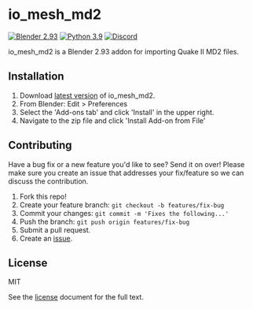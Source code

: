 # io_mesh_md2

[![Blender 2.93](https://img.shields.io/badge/blender-2.93-%23f4792b.svg?logo=blender&logoColor=whitesmoke)]() [![Python 3.9](https://img.shields.io/badge/python-3.9-blue.svg?logo=python&logoColor=whitesmoke)]() [![Discord](https://img.shields.io/badge/Pixel%20Steak%20Community-chat-5865F2?logo=discord&logoColor=whitesmoke)](https://discord.gg/KvwmdXA)

io_mesh_md2 is a Blender 2.93 addon for importing Quake II MD2 files.

## Installation
1. Download [latest version](https://github.com/joshuaskelly/io_mesh_md2/releases/latest) of io_mesh_md2.
2. From Blender: Edit > Preferences
3. Select the 'Add-ons tab' and click 'Install' in the upper right.
4. Navigate to the zip file and click 'Install Add-on from File'

## Contributing
Have a bug fix or a new feature you'd like to see? Send it on over! Please make sure you create an issue that addresses your fix/feature so we can discuss the contribution.

1. Fork this repo!
2. Create your feature branch: `git checkout -b features/fix-bug`
3. Commit your changes: `git commit -m 'Fixes the following...'`
4. Push the branch: `git push origin features/fix-bug`
5. Submit a pull request.
6. Create an [issue](https://github.com/joshuaskelly/io_mesh_md2/issues/new).

## License
MIT

See the [license](./LICENSE) document for the full text.
